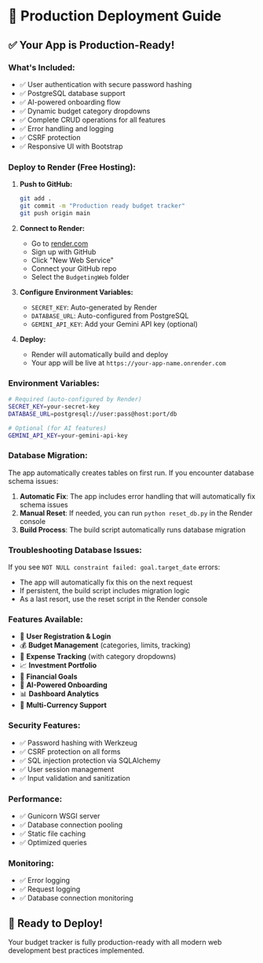 # 🚀 Production Deployment Guide

## ✅ **Your App is Production-Ready!**

### **What's Included:**
- ✅ User authentication with secure password hashing
- ✅ PostgreSQL database support
- ✅ AI-powered onboarding flow
- ✅ Dynamic budget category dropdowns
- ✅ Complete CRUD operations for all features
- ✅ Error handling and logging
- ✅ CSRF protection
- ✅ Responsive UI with Bootstrap

### **Deploy to Render (Free Hosting):**

1. **Push to GitHub:**
   ```bash
   git add .
   git commit -m "Production ready budget tracker"
   git push origin main
   ```

2. **Connect to Render:**
   - Go to [render.com](https://render.com)
   - Sign up with GitHub
   - Click "New Web Service"
   - Connect your GitHub repo
   - Select the `BudgetingWeb` folder

3. **Configure Environment Variables:**
   - `SECRET_KEY`: Auto-generated by Render
   - `DATABASE_URL`: Auto-configured from PostgreSQL
   - `GEMINI_API_KEY`: Add your Gemini API key (optional)

4. **Deploy:**
   - Render will automatically build and deploy
   - Your app will be live at `https://your-app-name.onrender.com`

### **Environment Variables:**
```bash
# Required (auto-configured by Render)
SECRET_KEY=your-secret-key
DATABASE_URL=postgresql://user:pass@host:port/db

# Optional (for AI features)
GEMINI_API_KEY=your-gemini-api-key
```

### **Database Migration:**
The app automatically creates tables on first run. If you encounter database schema issues:

1. **Automatic Fix**: The app includes error handling that will automatically fix schema issues
2. **Manual Reset**: If needed, you can run `python reset_db.py` in the Render console
3. **Build Process**: The build script automatically runs database migration

### **Troubleshooting Database Issues:**
If you see `NOT NULL constraint failed: goal.target_date` errors:
- The app will automatically fix this on the next request
- If persistent, the build script includes migration logic
- As a last resort, use the reset script in the Render console

### **Features Available:**
- 🔐 **User Registration & Login**
- 💰 **Budget Management** (categories, limits, tracking)
- 💸 **Expense Tracking** (with category dropdowns)
- 📈 **Investment Portfolio**
- 🎯 **Financial Goals**
- 🤖 **AI-Powered Onboarding**
- 📊 **Dashboard Analytics**
- 💱 **Multi-Currency Support**

### **Security Features:**
- ✅ Password hashing with Werkzeug
- ✅ CSRF protection on all forms
- ✅ SQL injection protection via SQLAlchemy
- ✅ User session management
- ✅ Input validation and sanitization

### **Performance:**
- ✅ Gunicorn WSGI server
- ✅ Database connection pooling
- ✅ Static file caching
- ✅ Optimized queries

### **Monitoring:**
- ✅ Error logging
- ✅ Request logging
- ✅ Database connection monitoring

## 🎉 **Ready to Deploy!**

Your budget tracker is fully production-ready with all modern web development best practices implemented. 